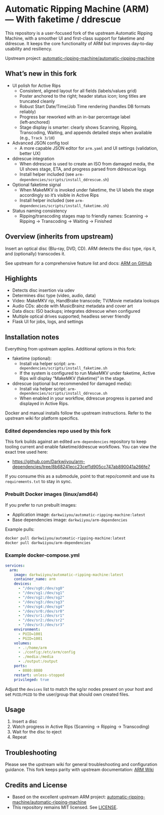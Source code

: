 # Automatic Ripping Machine (ARM) — With faketime / ddrescue

This repository is a user-focused fork of the upstream Automatic Ripping Machine, with a smoother UI and first-class support for faketime and ddrescue. It keeps the core functionality of ARM but improves day‑to‑day usability and resiliency.

Upstream project: [automatic-ripping-machine/automatic-ripping-machine](https://github.com/automatic-ripping-machine/automatic-ripping-machine)


## What’s new in this fork

- UI polish for Active Rips
  - Consistent, aligned layout for all fields (labels/values grid)
  - Poster anchored to the right; header status icon; long titles are truncated cleanly
  - Robust Start Date/Time/Job Time rendering (handles DB formats reliably)
  - Progress bar reworked with an in-bar percentage label (left‑anchored)
  - Stage display is smarter: clearly shows Scanning, Ripping, Transcoding, Waiting, and appends detailed steps when available (e.g., `Track 3/10`)
- Advanced JSON config tool
  - A more capable JSON editor for `arm.yaml` and UI settings (validation, better UX)
- ddrescue integration
  - When ddrescue is used to create an ISO from damaged media, the UI shows stage, ETA, and progress parsed from ddrescue logs
  - Install helper included (see `arm-dependencies/scripts/install_ddrescue.sh`)
- Optional faketime signal
  - When MakeMKV is invoked under faketime, the UI labels the stage accordingly so it’s visible in Active Rips
  - Install helper included (see `arm-dependencies/scripts/install_faketime.sh`)
- Status naming consistency
  - Ripping/transcoding stages map to friendly names: Scanning → Ripping → Transcoding → Waiting → Finished


## Overview (inherits from upstream)

Insert an optical disc (Blu‑ray, DVD, CD). ARM detects the disc type, rips it, and (optionally) transcodes it.

See upstream for a comprehensive feature list and docs: [ARM on GitHub](https://github.com/automatic-ripping-machine/automatic-ripping-machine)


## Highlights

- Detects disc insertion via udev
- Determines disc type (video, audio, data)
- Video: MakeMKV rip, HandBrake transcode; TV/Movie metadata lookups
- Audio CDs: abcde with MusicBrainz metadata and cover art
- Data discs: ISO backups; integrates ddrescue when configured
- Multiple optical drives supported; headless server friendly
- Flask UI for jobs, logs, and settings


## Installation notes

Everything from upstream applies. Additional options in this fork:

- faketime (optional):
  - Install via helper script: `arm-dependencies/scripts/install_faketime.sh`
  - If the system is configured to run MakeMKV under faketime, Active Rips will display “MakeMKV (faketime)” in the stage.
- ddrescue (optional but recommended for damaged media):
  - Install via helper script: `arm-dependencies/scripts/install_ddrescue.sh`
  - When enabled in your workflow, ddrescue progress is parsed and displayed in Active Rips.

Docker and manual installs follow the upstream instructions. Refer to the upstream wiki for platform specifics.

### Edited dependencies repo used by this fork

This fork builds against an edited `arm-dependencies` repository to keep tooling current and enable faketime/ddrescue workflows. You can view the exact tree used here:

- https://github.com/Darkwiiyou/arm-dependencies/tree/8b68241ecc23cef1d905cc747ab890041a266fe7

If you consume this as a submodule, point to that repo/commit and use its `requirements.txt` to stay in sync.

### Prebuilt Docker images (linux/amd64)

If you prefer to run prebuilt images:

- Application image: `darkwiiyou/automatic-ripping-machine:latest`
- Base dependencies image: `darkwiiyou/arm-dependencies`

Example pulls:

```bash
docker pull darkwiiyou/automatic-ripping-machine:latest
docker pull darkwiiyou/arm-dependencies
```

### Example docker-compose.yml

```yaml
services:
  arm:
    image: darkwiiyou/automatic-ripping-machine:latest
    container_name: arm
    devices:
      - "/dev/sg0:/dev/sg0"
      - "/dev/sg1:/dev/sg1"
      - "/dev/sg2:/dev/sg2"
      - "/dev/sg3:/dev/sg3"
      - "/dev/sg4:/dev/sg4"
      - "/dev/sr0:/dev/sr0"
      - "/dev/sr1:/dev/sr1"
      - "/dev/sr2:/dev/sr2"
      - "/dev/sr3:/dev/sr3"
    environment:
      - PUID=1001
      - PGID=1001
    volumes:
      - .:/home/arm
      - ./config:/etc/arm/config
      - ./media:/media
      - ./output:/output
    ports:
      - 8080:8080
    restart: unless-stopped
    privileged: true
```

Adjust the `devices` list to match the sg/sr nodes present on your host and set `PUID/PGID` to the user/group that should own created files.


## Usage

1. Insert a disc
2. Watch progress in Active Rips (Scanning → Ripping → Transcoding)
3. Wait for the disc to eject
4. Repeat


## Troubleshooting

Please see the upstream wiki for general troubleshooting and configuration guidance. This fork keeps parity with upstream documentation: [ARM Wiki](https://github.com/automatic-ripping-machine/automatic-ripping-machine/wiki)


## Credits and License

- Based on the excellent upstream ARM project: [automatic-ripping-machine/automatic-ripping-machine](https://github.com/automatic-ripping-machine/automatic-ripping-machine)
- This repository remains MIT licensed. See [LICENSE](LICENSE).

